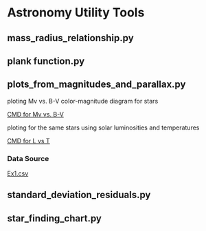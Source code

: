 # Astronomy Utility Tools

## mass_radius_relationship.py

## plank function.py

## plots_from_magnitudes_and_parallax.py

ploting Mv vs. B-V color-magnitude diagram for stars

[CMD for Mv vs. B-V](https://github.com/arthurhernandez/AstronomyUtilityTools/blob/main/ReadmeResources/CMDOriginal.pdf)

ploting for the same stars using solar luminosities and temperatures

[CMD for L vs T](https://github.com/arthurhernandez/AstronomyUtilityTools/blob/main/ReadmeResources/annotated-CMD.pdf)

### Data Source

[Ex1.csv](https://github.com/arthurhernandez/AstronomyUtilityTools/blob/main/ReadmeResources/Ex1.csv)

## standard_deviation_residuals.py

## star_finding_chart.py
